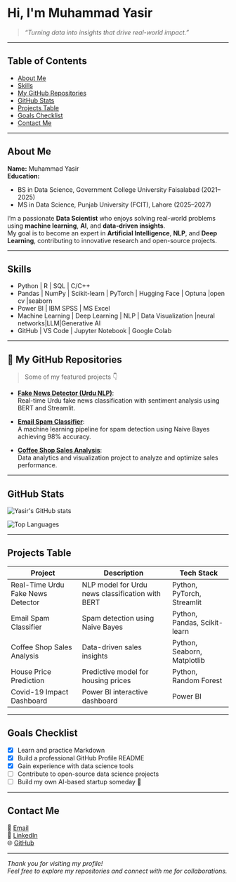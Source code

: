 #   Hi, I'm Muhammad Yasir



> *“Turning data into insights that drive real-world impact.”*

---

##  Table of Contents
- [About Me](#-about-me)
- [Skills](#-skills)
- [My GitHub Repositories](#-my-github-repositories)
- [GitHub Stats](#-github-stats)
- [Projects Table](#-projects-table)
- [Goals Checklist](#-goals-checklist)
- [Contact Me](#-contact-me)

---

##   About Me
**Name:** Muhammad Yasir  
**Education:**  
-   BS in Data Science, Government College University Faisalabad (2021–2025)  
-   MS in Data Science, Punjab University (FCIT), Lahore (2025–2027)  

I’m a passionate **Data Scientist** who enjoys solving real-world problems using **machine learning**, **AI**, and **data-driven insights**.  
My goal is to become an expert in **Artificial Intelligence**, **NLP**, and **Deep Learning**, contributing to innovative research and open-source projects.

---

##   Skills
-   Python | R | SQL | C/C++  
-   Pandas | NumPy | Scikit-learn | PyTorch | Hugging Face | Optuna |open cv |seaborn 
-   Power BI | IBM SPSS | MS Excel  
-   Machine Learning | Deep Learning | NLP | Data Visualization |neural networks|LLM|Generative AI 
-   GitHub | VS Code | Jupyter Notebook | Google Colab  

---

## 📂 My GitHub Repositories
> Some of my featured projects 👇

- [**Fake News Detector (Urdu NLP)**](https://github.com/yasirrHanif/fake-news-detector):  
  Real-time Urdu fake news classification with sentiment analysis using BERT and Streamlit.  

- [**Email Spam Classifier**](https://github.com/yasirrHanif/email-spam-classifier):  
  A machine learning pipeline for spam detection using Naive Bayes achieving 98% accuracy.  

- [**Coffee Shop Sales Analysis**](https://github.com/yasirrHanif/coffee-sales-analysis):  
  Data analytics and visualization project to analyze and optimize sales performance.  

---

##  GitHub Stats
![Yasir's GitHub stats](https://github-readme-stats.vercel.app/api?username=yasirrHanif&show_icons=true&theme=radical)  

![Top Languages](https://github-readme-stats.vercel.app/api/top-langs/?username=yasirrHanif&layout=compact&theme=radical)

---

##  Projects Table

| Project | Description | Tech Stack |
|----------|--------------|-------------|
| Real-Time Urdu Fake News Detector | NLP model for Urdu news classification with BERT | Python, PyTorch, Streamlit |
| Email Spam Classifier | Spam detection using Naive Bayes | Python, Pandas, Scikit-learn |
| Coffee Shop Sales Analysis | Data-driven sales insights | Python, Seaborn, Matplotlib |
| House Price Prediction | Predictive model for housing prices | Python, Random Forest |
| Covid-19 Impact Dashboard | Power BI interactive dashboard | Power BI |

---

##  Goals Checklist
- [x] Learn and practice Markdown  
- [x] Build a professional GitHub Profile README  
- [x] Gain experience with data science tools  
- [ ] Contribute to open-source data science projects  
- [ ] Build my own AI-based startup someday 🚀  

---

##  Contact Me
📧 [Email](mailto:myasirrh@gmail.com)  
💼 [LinkedIn](https://www.linkedin.com/in/muhammad-yasir-a46abb273)  
🌐 [GitHub](https://github.com/yasirrHanif)

---

 *Thank you for visiting my profile!*  
*Feel free to explore my repositories and connect with me for collaborations.*


